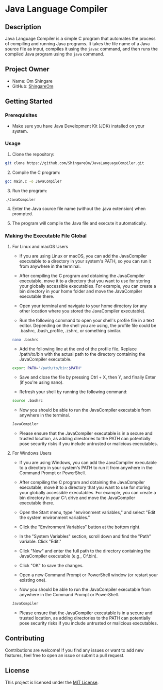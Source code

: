# Java Language Compiler

## Description

Java Language Compiler is a simple C program that automates the process of compiling and running Java programs. It takes the file name of a Java source file as input, compiles it using the `javac` command, and then runs the compiled Java program using the `java` command.

## Project Owner

- Name: Om Shingare
- GitHub: [ShingareOm](https://github.com/ShingareOm)

## Getting Started

### Prerequisites

- Make sure you have Java Development Kit (JDK) installed on your system.

### Usage

1. Clone the repository:

```bash
git clone https://github.com/ShingareOm/JavaLanguageCompiler.git
```

2. Compile the C program:
```bash
gcc main.c -o JavaCompiler
```

3. Run the program:
```bash
./JavaCompiler
```

4. Enter the Java source file name (without the .java extension) when prompted.

5. The program will compile the Java file and execute it automatically.

### Making the Executable File Global
1. For Linux and macOS Users

    - If you are using Linux or macOS, you can add the JavaCompiler executable to a directory in your system's PATH, so you can run it from anywhere in the terminal.

    - After compiling the C program and obtaining the JavaCompiler executable, move it to a directory that you want to use for storing your globally accessible executables. For example, you can create a bin directory in your home folder and move the JavaCompiler executable there.

    - Open your terminal and navigate to your home directory (or any other location where you stored the JavaCompiler executable).

    - Run the following command to open your shell's profile file in a text editor. Depending on the shell you are using, the profile file could be .bashrc, .bash_profile, .zshrc, or something similar.

    ```bash
    nano .bashrc
    ```

    - Add the following line at the end of the profile file. Replace /path/to/bin with the actual path to the directory containing the JavaCompiler executable.

    ```bash
    export PATH="/path/to/bin:$PATH"
    ```

    - Save and close the file by pressing Ctrl + X, then Y, and finally Enter (if you're using nano).

    - Refresh your shell by running the following command:

    ```bash
    source .bashrc
    ```
    - Now you should be able to run the JavaCompiler executable from anywhere in the terminal.

    ```bash
    JavaCompiler
    ```
    - Please ensure that the JavaCompiler executable is in a secure and trusted location, as adding directories to the PATH can potentially pose security risks if you include untrusted or malicious executables.

2. For Windows Users
    - If you are using Windows, you can add the JavaCompiler executable to a directory in your system's PATH to run it from anywhere in the Command Prompt or PowerShell.

    - After compiling the C program and obtaining the JavaCompiler executable, move it to a directory that you want to use for storing your globally accessible executables. For example, you can create a bin directory in your C:\ drive and move the JavaCompiler executable there.

    - Open the Start menu, type "environment variables," and select "Edit the system environment variables."

    - Click the "Environment Variables" button at the bottom right.

    - In the "System Variables" section, scroll down and find the "Path" variable. Click "Edit."

    - Click "New" and enter the full path to the directory containing the JavaCompiler executable (e.g., C:\bin).

    - Click "OK" to save the changes.

    - Open a new Command Prompt or PowerShell window (or restart your existing one).

    - Now you should be able to run the JavaCompiler executable from anywhere in the Command Prompt or PowerShell.

    ```bash
    JavaCompiler
    ```
    - Please ensure that the JavaCompiler executable is in a secure and trusted location, as adding directories to the PATH can potentially pose security risks if you include untrusted or malicious executables.


## Contributing
Contributions are welcome! If you find any issues or want to add new features, feel free to open an issue or submit a pull request.

## License
This project is licensed under the [MIT License](LICENSE).
